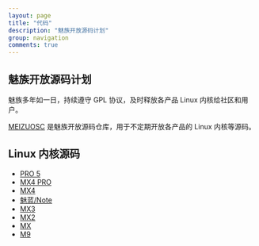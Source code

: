 ```yaml
---
layout: page
title: "代码"
description: "魅族开放源码计划"
group: navigation
comments: true
---
```


## 魅族开放源码计划

魅族多年如一日，持续遵守 GPL 协议，及时释放各产品 Linux 内核给社区和用户。

[MEIZUOSC](http://github.com/meizuosc) 是魅族开放源码仓库，用于不定期开放各产品的 Linux 内核等源码。

## Linux 内核源码

* [PRO 5](https://github.com/meizuosc/m576)
* [MX4 PRO](https://github.com/meizuosc/m462)
* [MX4](https://github.com/meizuosc/m75)
* [魅蓝/Note](https://github.com/meizuosc/m463)
* [MX3](https://github.com/meizuosc/m35x)
* [MX2](https://github.com/meizuosc/m040)
* [MX](https://github.com/meizuosc/m03x)
* [M9](https://github.com/meizuosc/m9)
